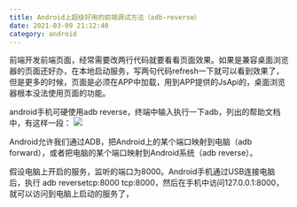 ```yaml
---
title: Android上超级好用的前端调试方法（adb-reverse）
date: 2021-03-09 21:12:40
category: android
---
```

前端开发前端页面，经常需要改两行代码就要看看页面效果。如果是兼容桌面浏览器的页面还好办，在本地启动服务，写两句代码refresh一下就可以看到效果了，但是更多的时候，页面是必须在APP中加载，用到APP提供的JsApi的，桌面浏览器根本没法使用页面的功能。

android手机可硬使用adb reverse，终端中输入执行一下adb，列出的帮助文档中，有这样一段：
![](https://upload-images.jianshu.io/upload_images/10024246-f14f2905f7b87eb0.png?imageMogr2/auto-orient/strip%7CimageView2/2/w/1240)

Android允许我们通过ADB，把Android上的某个端口映射到电脑（adb forward），或者把电脑的某个端口映射到Android系统（adb reverse）。

假设电脑上开启的服务，监听的端口为8000。Android手机通过USB连接电脑后，执行 adb reversetcp:8000 tcp:8000，然后在手机中访问127.0.0.1:8000，就可以访问到电脑上启动的服务了，

